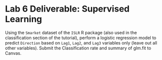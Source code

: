 # **Lab 6 Deliverable: Supervised Learning**

Using the `Smarket` dataset of the `ISLR` R package (also used in the classification section of the tutorial), perform a logistic regression model to predict `Direction` based on `Lag1`, `Lag2`, and `Lag3` variables only (leave out all other variables). Submit the Classification rate and summary of glm.fit to Canvas.

